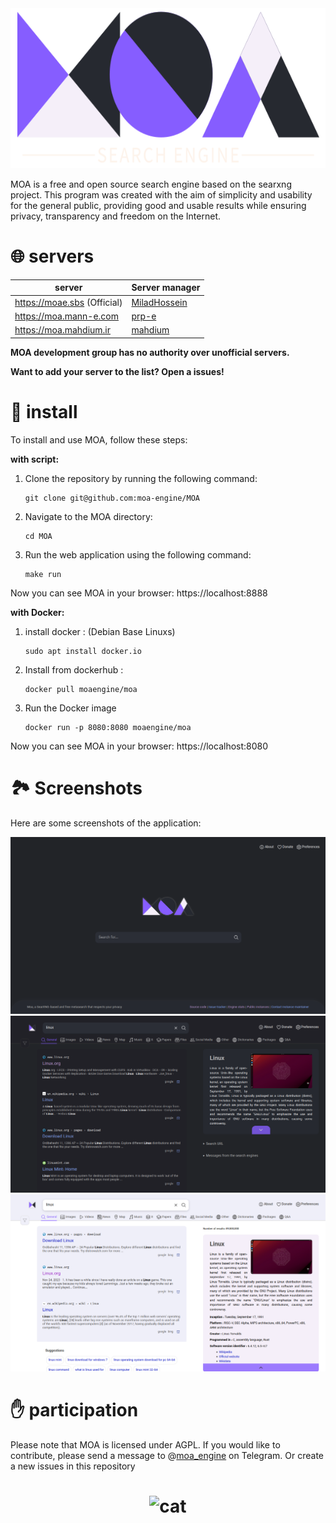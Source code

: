 
<div align="center">
  <img src="./src/brand/searxng.svg" alt="MOA" height="256px">
</div>


MOA is a free and open source search engine based on the searxng project. This program was created with the aim of simplicity and usability for the general public, providing good and usable results while ensuring privacy, transparency and freedom on the Internet.


🌐 servers
===

| server | Server manager |
|--------|--------|
| https://moae.sbs (Official) | [MiladHossein](https://github.com/MiladHossein) |
| https://moa.mann-e.com | [prp-e](https://github.com/prp-e/) |
| https://moa.mahdium.ir | [mahdium](https://gitlab.com/mahdium) |

**MOA development group has no authority over unofficial servers.**

**Want to add your server to the list? Open a issues!**

🚀 install
===
To install and use MOA, follow these steps:

**with script:**

1. Clone the repository by running the following command:
   ```
   git clone git@github.com:moa-engine/MOA
   ```

2. Navigate to the MOA directory:

   ```
   cd MOA
   ```

3. Run the web application using the following command:

      ```
      make run
      ```
Now you can see MOA in your browser: https://localhost:8888

 **with Docker:**
  
1. install docker : (Debian Base Linuxs) 
   ```
   sudo apt install docker.io
   ```
   
2. Install from dockerhub :
   ```
   docker pull moaengine/moa
   ```
   
3. Run the Docker image
   ```
   docker run -p 8080:8080 moaengine/moa
   ```
   
Now you can see MOA in your browser: https://localhost:8080

🏞️ Screenshots
===
Here are some screenshots of the application:

![screenshots](./src/screenshots/s1.png)
![screenshots](./src/screenshots/s2.png)
![screenshots](./src/screenshots/s3.png)




✋ participation
===

Please note that MOA is licensed under AGPL. If you would like to contribute, please send a message to @[moa_engine](https://t.me/moa_engine) on Telegram. 
Or create a new issues in this repository
<h1 align="center">
  <img src="https://raw.githubusercontent.com/mehr32/test-fils/a9f4eac6d1f8defc6ef529570dd2b1e9e0f99a09/gray0_ctp_on_line.svg" alt="cat">
</h1>
